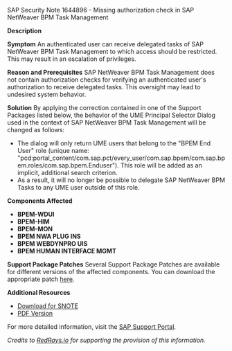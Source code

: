 SAP Security Note 1644896 - Missing authorization check in SAP NetWeaver BPM Task Management

**Description**

**Symptom**
An authenticated user can receive delegated tasks of SAP NetWeaver BPM Task Management to which access should be restricted. This may result in an escalation of privileges.

**Reason and Prerequisites**
SAP NetWeaver BPM Task Management does not contain authorization checks for verifying an authenticated user's authorization to receive delegated tasks. This oversight may lead to undesired system behavior.

**Solution**
By applying the correction contained in one of the Support Packages listed below, the behavior of the UME Principal Selector Dialog used in the context of SAP NetWeaver BPM Task Management will be changed as follows:
- The dialog will only return UME users that belong to the "BPEM End User" role (unique name: "pcd:portal_content/com.sap.pct/every_user/com.sap.bpem/com.sap.bpem.roles/com.sap.bpem.Enduser"). This role will be added as an implicit, additional search criterion.
- As a result, it will no longer be possible to delegate SAP NetWeaver BPM Tasks to any UME user outside of this role.

**Components Affected**
- **BPEM-WDUI**
- **BPEM-HIM**
- **BPEM-MON**
- **BPEM NWA PLUG INS**
- **BPEM WEBDYNPRO UIS**
- **BPEM HUMAN INTERFACE MGMT**

**Support Package Patches**
Several Support Package Patches are available for different versions of the affected components. You can download the appropriate patch [here](https://me.sap.com/sap/support/swdc/notes?cvnr=01200314690200014330&support_package=SP003&patch_level=000000).

**Additional Resources**
- [Download for SNOTE](https://notesdownloads.sap.com/note/0040000017330342017)
- [PDF Version](https://me.sap.com/sap/support/sfm/notes/print/0001644896?language=en-US&token=04C49C79721DDD22DEBED9B48B42BDF1)

For more detailed information, visit the [SAP Support Portal](https://me.sap.com/).

*Credits to [RedRays.io](https://redrays.io) for supporting the provision of this information.*